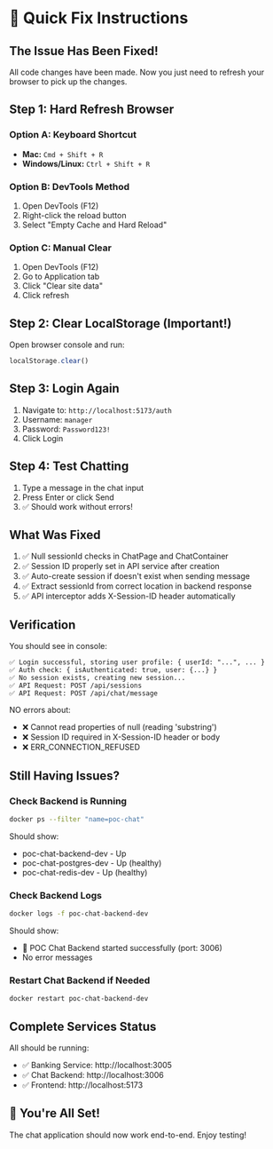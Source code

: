 # 🔧 Quick Fix Instructions

## The Issue Has Been Fixed!

All code changes have been made. Now you just need to refresh your browser to pick up the changes.

## Step 1: Hard Refresh Browser

### Option A: Keyboard Shortcut
- **Mac:** `Cmd + Shift + R`
- **Windows/Linux:** `Ctrl + Shift + R`

### Option B: DevTools Method
1. Open DevTools (F12)
2. Right-click the reload button
3. Select "Empty Cache and Hard Reload"

### Option C: Manual Clear
1. Open DevTools (F12)
2. Go to Application tab
3. Click "Clear site data"
4. Click refresh

## Step 2: Clear LocalStorage (Important!)

Open browser console and run:
```javascript
localStorage.clear()
```

## Step 3: Login Again

1. Navigate to: `http://localhost:5173/auth`
2. Username: `manager`
3. Password: `Password123!`
4. Click Login

## Step 4: Test Chatting

1. Type a message in the chat input
2. Press Enter or click Send
3. ✅ Should work without errors!

## What Was Fixed

1. ✅ Null sessionId checks in ChatPage and ChatContainer
2. ✅ Session ID properly set in API service after creation
3. ✅ Auto-create session if doesn't exist when sending message
4. ✅ Extract sessionId from correct location in backend response
5. ✅ API interceptor adds X-Session-ID header automatically

## Verification

You should see in console:
```
✅ Login successful, storing user profile: { userId: "...", ... }
✅ Auth check: { isAuthenticated: true, user: {...} }
✅ No session exists, creating new session...
✅ API Request: POST /api/sessions
✅ API Request: POST /api/chat/message
```

NO errors about:
- ❌ Cannot read properties of null (reading 'substring')
- ❌ Session ID required in X-Session-ID header or body
- ❌ ERR_CONNECTION_REFUSED

## Still Having Issues?

### Check Backend is Running
```bash
docker ps --filter "name=poc-chat"
```

Should show:
- poc-chat-backend-dev - Up
- poc-chat-postgres-dev - Up (healthy)
- poc-chat-redis-dev - Up (healthy)

### Check Backend Logs
```bash
docker logs -f poc-chat-backend-dev
```

Should show:
- 🚀 POC Chat Backend started successfully (port: 3006)
- No error messages

### Restart Chat Backend if Needed
```bash
docker restart poc-chat-backend-dev
```

## Complete Services Status

All should be running:
- ✅ Banking Service: http://localhost:3005
- ✅ Chat Backend: http://localhost:3006
- ✅ Frontend: http://localhost:5173

## 🎉 You're All Set!

The chat application should now work end-to-end. Enjoy testing!
